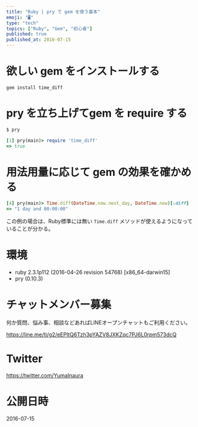 ```yaml
---
title: "Ruby | pry で gem を使う基本"
emoji: "🖥"
type: "tech"
topics: ["Ruby", "Gem", "初心者"]
published: true
published_at: 2016-07-15
---
```


# 欲しい gem をインストールする

```
gem install time_diff
```

# pry を立ち上げてgem を require する

```bash
$ pry
```

```rb
[1] pry(main)> require 'time_diff'
=> true
```

# 用法用量に応じて gem の効果を確かめる

```rb
[4] pry(main)> Time.diff(DateTime.now.next_day, DateTime.now)[:diff]
=> "1 day and 00:00:00"
```

この例の場合は、Ruby標準には無い `Time.diff` メソッドが使えるようになっていることが分かる。

# 環境

- ruby 2.3.1p112 (2016-04-26 revision 54768) [x86_64-darwin15]
- pry (0.10.3)








<!-- Update From Qiita API -->

# チャットメンバー募集


何か質問、悩み事、相談などあればLINEオープンチャットもご利用ください。

https://line.me/ti/g2/eEPltQ6Tzh3pYAZV8JXKZqc7PJ6L0rpm573dcQ





# Twitter


https://twitter.com/YumaInaura


<!-- Update From Qiita API -->



# 公開日時

2016-07-15
